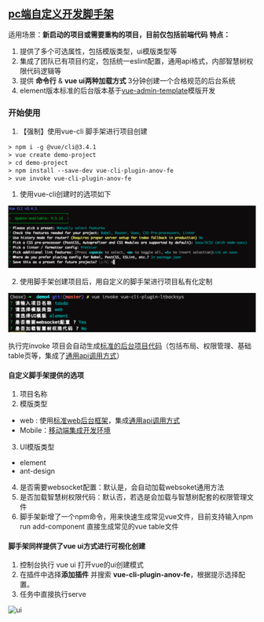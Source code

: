 ## [pc端自定义开发脚手架](git@github.com:gitofrenlu/demoCli.git)
适用场景：**新启动的项目或需要重构的项目，目前仅包括前端代码**
**特点：**
1. 提供了多个可选属性，包括模版类型，ui模版类型等
2. 集成了团队已有项目约定，包括统一eslint配置，通用api格式，内部智慧树权限代码逻辑等
3. 提供 **命令行** & **vue ui两种加载方式** 3分钟创建一个合格规范的后台系统
4. element版本标准的后台版本基于[vue-admin-template](https://github.com/PanJiaChen/vue-admin-template/blob/master/README-zh.md)模版开发

### 开始使用
1. 【强制】使用vue-cli 脚手架进行项目创建

```
> npm i -g @vue/cli@3.4.1
> vue create demo-project
> cd demo-project
> npm install --save-dev vue-cli-plugin-anov-fe
> vue invoke vue-cli-plugin-anov-fe

```

1. 使用vue-cli创建时的选项如下

![cli](./img/cli.png)

2. 使用脚手架创建项目后，用自定义的脚手架进行项目私有化定制

![cli](./img/cli2.png)

执行完invoke 项目会自动生成[标准的后台项目代码](https://github.com/PanJiaChen/vue-admin-template/blob/master/README-zh.md)（包括布局、权限管理、基础table页等，集成了[通用api调用方式](https://github.com/Pangzhihui/generalRequest)）

#### 自定义脚手架提供的选项
1. 项目名称
2. 模版类型
 -  web : 使用[标准web后台框架](https://github.com/PanJiaChen/vue-admin-template/blob/master/README-zh.md)，集成[通用api调用方式](https://github.com/Pangzhihui/generalRequest)
 -  Mobile：[移动端集成开发环境](https://github.com/wuyax/touch-vision)
3. UI模版类型
  - element
  - ant-design
4. 是否需要websocket配置：默认是，会自动加载websoket通用方法
5. 是否加载智慧树权限代码：默认否，若选是会加载与智慧树配套的权限管理文件
6. 脚手架新增了一个npm命令，用来快速生成常见vue文件，目前支持输入npm run add-component 直接生成常见的vue table文件 

#### 脚手架同样提供了vue ui方式进行可视化创建

1. 控制台执行 vue ui 打开vue的ui创建模式
2. 在插件中选择**添加插件** 并搜索 **vue-cli-plugin-anov-fe**，根据提示选择配置。
3. 任务中直接执行serve

<img src="./img/mov2.gif" alt="ui" width="800" height="400" />


